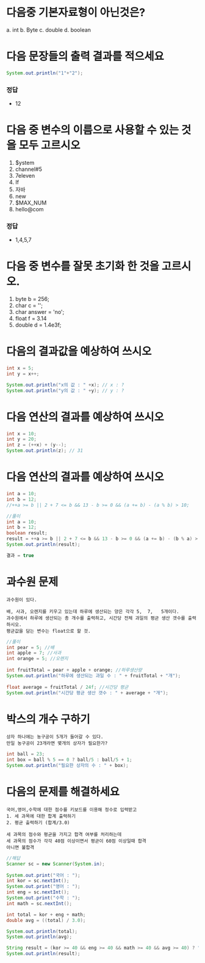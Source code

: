 # 다음중 기본자료형이 아닌것은?
a. int
b. Byte
c. double
d. boolean

# 다음 문장들의 출력 결과를 적으세요
```java
System.out.println("1"+"2");
```
### 정답
- 12

# 다음 중 변수의 이름으로 사용할 수 있는 것을 모두 고르시오
1. $ystem
2. channel#5
3. 7eleven
4. If
5. 자바
6. new
7. $MAX_NUM
8. hello@com

### 정답
- 1,4,5,7

# 다음 중 변수를 잘못 초기화 한 것을 고르시오.
1. byte b = 256;
2. char c = '';
3. char answer = 'no';
4. float f = 3.14
5. double d = 1.4e3f;

# 다음의 결과값을 예상하여 쓰시오
```java
int x = 5;
int y = x++;

System.out.println("x의 값 : " +x); // x : ?
System.out.println("y의 값 : " +y); // y : ?
```

# 다음 연산의 결과를 예상하여 쓰시오
```java
int x = 10;
int y = 20;
int z = (++x) + (y--);
System.out.println(z); // 31
```
# 다음 연산의 결과를 예상하여 쓰시오
```java
int a = 10;
int b = 12;
//++a >= b || 2 + 7 <= b && 13 - b >= 0 && (a += b) - (a % b) > 10;

//풀이
int a = 10;
int b = 12;
boolean result;
result = ++a >= b || 2 + 7 <= b && 13 - b >= 0 && (a += b) - (b % a) > 10;
System.out.println(result); 

결과 = true
```
# 과수원 문제
```
과수원이 있다.

배, 사과, 오렌지를 키우고 있는데 하루에 생산되는 양은 각각 5,  7,   5개이다.
과수원에서 하루에 생산되는 총 개수를 출력하고, 시간당 전체 과일의 평균 생산 갯수를 출력하시오. 
평균값을 담는 변수는 float으로 할 것.
```

```java	
//풀이	
int pear = 5; //배
int apple = 7; //사과
int orange = 5; //오렌지
		
int fruitTotal = pear + apple + orange; //하루생산량
System.out.println("하루에 생산되는 과일 수 : " + fruitTotal + "개");
		
float average = fruitTotal / 24f; //시간당 평균
System.out.println("시간당 평균 생산 갯수 : " + average + "개");
```
# 박스의 개수 구하기
```
상자 하나에는 농구공이 5개가 들어갈 수 있다.
만일 농구공이 23개라면 몇개의 상자가 필요한가?
```
```java
int ball = 23;
int box = ball % 5 == 0 ? ball/5 : ball/5 + 1;
System.out.println("필요한 상자의 수 : " + box);
```
# 다음의 문제를 해결하세요
```
국어,영어,수학에 대한 점수를 키보드를 이용해 정수로 입력받고
1. 세 과목에 대한 합계 출력하기
2. 평균 출력하기 (합계/3.0)

세 과목의 점수와 평균을 가지고 합격 여부를 처리하는데
세 과목의 점수가 각각 40점 이상이면서 평균이 60점 이상일때 합격
아니면 불합격
```
```java
//해답
Scanner sc = new Scanner(System.in);
		
System.out.print("국어 : ");
int kor = sc.nextInt();
System.out.print("영어 : ");
int eng = sc.nextInt();
System.out.print("수학 : ");
int math = sc.nextInt();

int total = kor + eng + math;
double avg = ((total) / 3.0);

System.out.println(total);
System.out.println(avg);

String result = (kor >= 40 && eng >= 40 && math >= 40 && avg >= 40) ? "합격" : "불합격"; 
System.out.println(result);
```